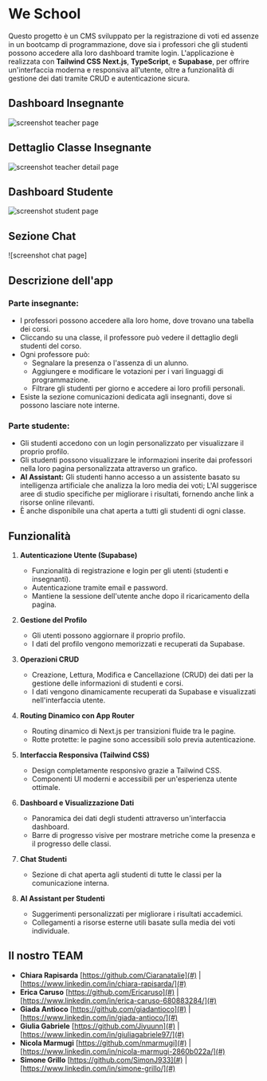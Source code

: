 # We School

Questo progetto è un CMS sviluppato per la registrazione di voti ed assenze in un bootcamp di programmazione, dove sia i professori che gli studenti possono accedere alla loro dashboard tramite login. L'applicazione è realizzata con **Tailwind CSS** **Next.js**, **TypeScript**, e **Supabase**, per offrire un'interfaccia moderna e responsiva all'utente, oltre a funzionalità di gestione dei dati tramite CRUD e autenticazione sicura.


## Dashboard Insegnante

![screenshot teacher page](https://github.com/giadantioco/weschool/blob/main/public/img/screenshot-teacher.png)

## Dettaglio Classe Insegnante

![screenshot teacher detail page](https://github.com/giadantioco/weschool/blob/main/public/img/screenshot-teacher-detail.png)


## Dashboard Studente

![screenshot student page](https://github.com/giadantioco/weschool/blob/main/public/img/screenshot-stuent.png)

## Sezione Chat

![screenshot chat page]

## Descrizione dell'app

### Parte insegnante:

- I professori possono accedere alla loro home, dove trovano una tabella dei corsi.
- Cliccando su una classe, il professore può vedere il dettaglio degli studenti del corso.
- Ogni professore può:
  - Segnalare la presenza o l'assenza di un alunno.
  - Aggiungere e modificare le votazioni per i vari linguaggi di programmazione.
  - Filtrare gli studenti per giorno e accedere ai loro profili personali.
- Esiste la sezione comunicazioni dedicata agli insegnanti, dove si possono lasciare note interne.

### Parte studente:

- Gli studenti accedono con un login personalizzato per visualizzare il proprio profilo.
- Gli studenti possono visualizzare le informazioni inserite dai professori nella loro pagina personalizzata attraverso un grafico.
- **AI Assistant:** Gli studenti hanno accesso a un assistente basato su intelligenza artificiale che analizza la loro media dei voti; L'AI suggerisce aree di studio specifiche per migliorare i risultati, fornendo anche link a risorse online rilevanti.
- È anche disponibile una chat aperta a tutti gli studenti di ogni classe.

## Funzionalità

1. **Autenticazione Utente (Supabase)**

   - Funzionalità di registrazione e login per gli utenti (studenti e insegnanti).
   - Autenticazione tramite email e password.
   - Mantiene la sessione dell'utente anche dopo il ricaricamento della pagina.

2. **Gestione del Profilo**

   - Gli utenti possono aggiornare il proprio profilo.
   - I dati del profilo vengono memorizzati e recuperati da Supabase.

3. **Operazioni CRUD**

   - Creazione, Lettura, Modifica e Cancellazione (CRUD) dei dati per la gestione delle informazioni di studenti e corsi.
   - I dati vengono dinamicamente recuperati da Supabase e visualizzati nell'interfaccia utente.

4. **Routing Dinamico con App Router**

   - Routing dinamico di Next.js per transizioni fluide tra le pagine.
   - Rotte protette: le pagine sono accessibili solo previa autenticazione.

5. **Interfaccia Responsiva (Tailwind CSS)**

   - Design completamente responsivo grazie a Tailwind CSS.
   - Componenti UI moderni e accessibili per un'esperienza utente ottimale.

6. **Dashboard e Visualizzazione Dati**

   - Panoramica dei dati degli studenti attraverso un'interfaccia dashboard.
   - Barre di progresso visive per mostrare metriche come la presenza e il progresso delle classi.

7. **Chat Studenti**

   - Sezione di chat aperta agli studenti di tutte le classi per la comunicazione interna.

8. **AI Assistant per Studenti**

   - Suggerimenti personalizzati per migliorare i risultati accademici.
   - Collegamenti a risorse esterne utili basate sulla media dei voti individuale.

## Il nostro TEAM

- **Chiara Rapisarda** [https://github.com/Ciaranatalie](#) | [https://www.linkedin.com/in/chiara-rapisarda/](#)
- **Erica Caruso** [https://github.com/Ericaruso](#) | [https://www.linkedin.com/in/erica-caruso-680883284/](#)
- **Giada Antioco** [https://github.com/giadantioco](#) | [https://www.linkedin.com/in/giada-antioco/](#)
- **Giulia Gabriele** [https://github.com/Jiyuunn](#) | [https://www.linkedin.com/in/giuliagabriele97/](#)
- **Nicola Marmugi** [https://github.com/nmarmugi](#) | [https://www.linkedin.com/in/nicola-marmugi-2860b022a/](#)
- **Simone Grillo** [https://github.com/SimonJ933](#) | [https://www.linkedin.com/in/simone-grillo/](#)
